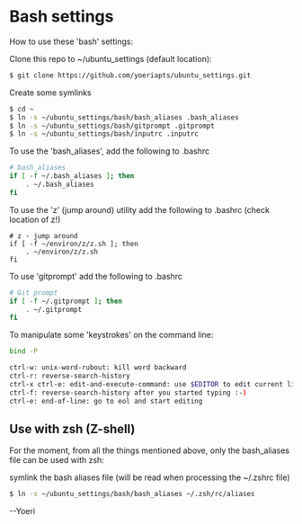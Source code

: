 # Bash settings

How to use these 'bash' settings:

Clone this repo to ~/ubuntu_settings (default location):
```bash
$ git clone https://github.com/yoeriapts/ubuntu_settings.git
```

Create some symlinks
```bash
$ cd ~
$ ln -s ~/ubuntu_settings/bash/bash_aliases .bash_aliases
$ ln -s ~/ubuntu_settings/bash/gitprompt .gitprompt
$ ln -s ~/ubuntu_settings/bash/inputrc .inputrc
```


To use the 'bash_aliases', add the following to .bashrc
```bash
# bash_aliases
if [ -f ~/.bash_aliases ]; then
    . ~/.bash_aliases
fi
```

To use the 'z' (jump around) utility add the following to .bashrc
(check location of z!)

```
# z - jump around
if [ -f ~/environ/z/z.sh ]; then
    . ~/environ/z/z.sh
fi
```

To use 'gitprompt' add the following to .bashrc
```bash
# Git prompt
if [ -f ~/.gitprompt ]; then
    . ~/.gitprompt
fi
```

To manipulate some 'keystrokes' on the command line:

```bash
bind -P

ctrl-w: unix-word-rubout: kill word backward
ctrl-r: reverse-search-history
ctrl-x ctrl-e: edit-and-execute-command: use $EDITOR to edit current line
ctrl-f: reverse-search-history after you started typing :-)
ctrl-e: end-of-line: go to eol and start editing
```

## Use with zsh (Z-shell)

For the moment, from all the things mentioned above, only the bash_aliases file can be used with zsh:

symlink the bash aliases file (will be read when processing the ~/.zshrc file)
```bash
$ ln -s ~/ubuntu_settings/bash/bash_aliases ~/.zsh/rc/aliases
```

--Yoeri
